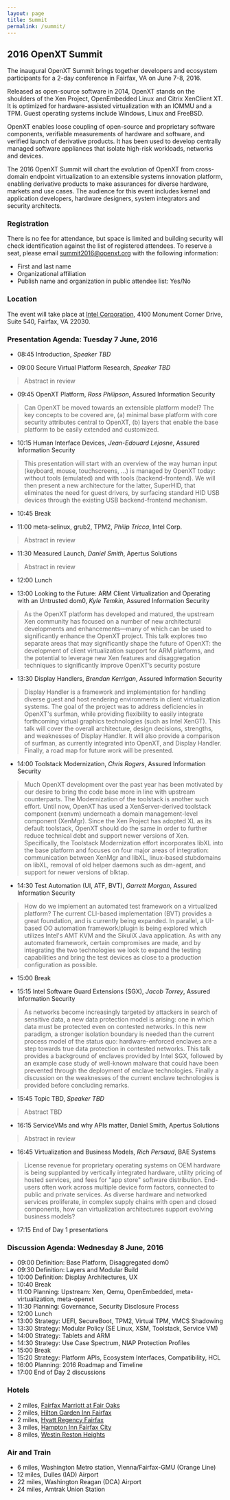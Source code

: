 ```yaml
---
layout: page
title: Summit
permalink: /summit/
---
```


## 2016 OpenXT Summit


The inaugural OpenXT Summit brings together developers and ecosystem participants for a 2-day conference in Fairfax, VA on June 7-8, 2016.

Released as open-source software in 2014, OpenXT stands on the shoulders of the Xen Project, OpenEmbedded Linux and Citrix XenClient XT.  It is optimized for hardware-assisted virtualization with an IOMMU and a TPM. Guest operating systems include Windows, Linux and FreeBSD. 

OpenXT enables loose coupling of open-source and proprietary software components, verifiable measurements of hardware and software, and verified launch of derivative products.  It has been used to develop centrally managed software appliances that isolate high-risk workloads, networks and devices. 

The 2016 OpenXT Summit will chart the evolution of OpenXT from cross-domain endpoint virtualization to an extensible systems innovation platform, enabling derivative products to make assurances for diverse hardware, markets and use cases.  The audience for this event includes kernel and application developers, hardware designers, system integrators and security architects.

### Registration

There is no fee for attendance, but space is limited and building security will check identification against the list of registered attendees.  To reserve a seat, please email [summit2016@openxt.org](mailto:summit2016@openxt.org?Subject=OpenXT%20Summit%20Registration,%20June%207-8,%20Fairfax,%20VA) with the following information:

 * First and last name
 * Organizational affiliation
 * Publish name and organization in public attendee list: Yes/No
 

### Location

The event will take place at [Intel Corporation](https://goo.gl/maps/hqaSDhDshx62), 4100 Monument Corner Drive, Suite 540, Fairfax, VA 22030.

### Presentation Agenda: Tuesday 7 June, 2016

 * 08:45 Introduction, *Speaker TBD*
 
 * 09:00 Secure Virtual Platform Research, *Speaker TBD*
 
 > Abstract in review
 
 * 09:45 OpenXT Platform, *Ross Philipson*, Assured Information Security
 
 > Can OpenXT be moved towards an extensible platform model? The key concepts to be covered are, (a) minimal base platform with core security attributes central to OpenXT, (b) layers that enable the base platform to be easily extended and customized.
 
 * 10:15 Human Interface Devices, *Jean-Edouard Lejosne*, Assured Information Security

 > This presentation will start with an overview of the way human input (keyboard, mouse, touchscreens, ...) is managed by OpenXT today: without tools (emulated) and with tools (backend-frontend). We will then present a new architecture for the latter, SuperHID, that eliminates the need for guest drivers, by surfacing standard HID USB devices through the existing USB backend-frontend mechanism.

 * 10:45 Break

 * 11:00 meta-selinux, grub2, TPM2, *Philip Tricca*, Intel Corp.
 
 > Abstract in review

 * 11:30 Measured Launch, *Daniel Smith*, Apertus Solutions
 
 > Abstract in review

 * 12:00 Lunch

 * 13:00 Looking to the Future: ARM Client Virtualization and Operating with an Untrusted dom0, *Kyle Temkin*, Assured Information Security
 
 > As the OpenXT platform has developed and matured, the upstream Xen community has focused on a number of new architectural developments and enhancements—many of which can be used to significantly enhance the OpenXT project. This talk explores two separate areas that may significantly shape the future of OpenXT: the development of client virtualization support for ARM platforms, and the potential to leverage new Xen features and disaggregation techniques to significantly improve OpenXT’s security posture

 * 13:30 Display Handlers, *Brendan Kerrigan*, Assured Information Security
 
 > Display Handler is a framework and implementation for handling diverse guest and host rendering environments in client virtualization systems. The goal of the project was to address deficiencies in OpenXT's surfman, while providing flexibility to easily integrate forthcoming virtual graphics technologies (such as Intel XenGT). This talk will cover the overall architecture, design decisions, strengths, and weaknesses of Display Handler. It will also provide a comparison of surfman, as currently integrated into OpenXT, and Display Handler. Finally, a road map for future work will be presented.

 * 14:00 Toolstack Modernization, *Chris Rogers*, Assured Information Security
 
 > Much OpenXT development over the past year has been motivated by our desire to bring the code base more in line with upstream counterparts.  The Modernization of the toolstack is another such effort.  Until now, OpenXT has used a XenServer-derived toolstack component (xenvm) underneath a domain management-level component (XenMgr). Since the Xen Project has adopted XL as its default toolstack, OpenXT should do the same in order to further reduce technical debt and support newer versions of Xen. Specifically, the Toolstack Modernization effort incorporates libXL into the base platform and focuses on four major areas of integration: communication between XenMgr and libXL, linux-based stubdomains on libXL, removal of old helper daemons such as dm-agent, and support for newer versions of blktap.
 
 * 14:30 Test Automation (UI, ATF, BVT), *Garrett Morgan*, Assured Information Security
 
 > How do we implement an automated test framework on a virtualized platform?  The current CLI-based implementation (BVT) provides a great foundation, and is currently being expanded.  In parallel, a UI-based OO automation framework/plugin is being explored which utilizes Intel's AMT KVM and the SikuliX Java application.  As with any automated framework, certain compromises are made, and by integrating the two technologies we look to expand the testing capabilities and bring the test devices as close to a production configuration as possible.
 
 * 15:00 Break

 * 15:15 Intel Software Guard Extensions (SGX), *Jacob Torrey*, Assured Information Security
 
> As networks become increasingly targeted by attackers in search of sensitive data, a new data protection model is arising: one in which data must be protected even on contested networks. In this new paradigm, a stronger isolation boundary is needed than the current process model of the status quo: hardware-enforced enclaves are a step towards true data protection in contested networks. This talk provides a background of enclaves provided by Intel SGX, followed by an example case study of well-known malware that could have been prevented through the deployment of enclave technologies. Finally a discussion on the weaknesses of the current enclave technologies is provided before concluding remarks.
 
 * 15:45 Topic TBD, *Speaker TBD*
 
 > Abstract TBD
 
 * 16:15 ServiceVMs and why APIs matter, Daniel Smith, Apertus Solutions
 
 > Abstract in review
 
 * 16:45 Virtualization and Business Models, *Rich Persaud*, BAE Systems
 
 > License revenue for proprietary operating systems on OEM hardware is being supplanted by vertically integrated hardware, utility pricing of hosted services, and fees for "app store" software distribution. End-users often work across multiple device form factors, connected to public and private services. As diverse hardware and networked services proliferate, in complex supply chains with open and closed components, how can virtualization architectures support evolving business models?
 
 * 17:15 End of Day 1 presentations 

### Discussion Agenda: Wednesday 8 June, 2016

 * 09:00 Definition: Base Platform, Disaggregated dom0
 * 09:30 Definition: Layers and Modular Build
 * 10:00 Definition: Display Architectures, UX
 * 10:40 Break
 * 11:00 Planning: Upstream: Xen, Qemu, OpenEmbedded, meta-virtualization, meta-openxt 
 * 11:30 Planning: Governance, Security Disclosure Process
 * 12:00 Lunch
 * 13:00 Strategy: UEFI, SecureBoot, TPM2, Virtual TPM, VMCS Shadowing
 * 13:30 Strategy: Modular Policy (SE Linux, XSM, Toolstack, Service VM)
 * 14:00 Strategy: Tablets and ARM
 * 14:30 Strategy: Use Case Spectrum, NIAP Protection Profiles
 * 15:00 Break
 * 15:20 Strategy: Platform APIs, Ecosystem Interfaces, Compatibility, HCL
 * 16:00 Planning: 2016 Roadmap and Timeline
 * 17:00 End of Day 2 discussions
 

### Hotels

 * 2 miles, [Fairfax Marriott at Fair Oaks](http://www.marriott.com/hotels/travel/iadmc-fairfax-marriott-at-fair-oaks/)
 * 2 miles, [Hilton Garden Inn Fairfax](http://hiltongardeninn3.hilton.com/en/hotels/virginia/hilton-garden-inn-fairfax-IADFHGI/index.html)
 * 2 miles, [Hyatt Regency Fairfax](http://fairfax.regency.hyatt.com/en/hotel/home.html)
 * 3 miles, [Hampton Inn Fairfax City](http://hamptoninn3.hilton.com/en/hotels/virginia/hampton-inn-fairfax-city-FFCVAHX/index.html)
 * 8 miles, [Westin Reston Heights](http://westinreston.com)

### Air and Train

 * 6 miles, Washington Metro station, Vienna/Fairfax-GMU (Orange Line)
 * 12 miles, Dulles (IAD) Airport
 * 22 miles, Washington Reagan (DCA) Airport
 * 24 miles, Amtrak Union Station